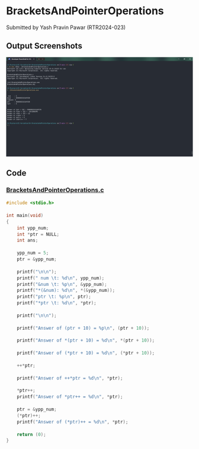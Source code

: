 # BracketsAndPointerOperations

Submitted by Yash Pravin Pawar (RTR2024-023)

## Output Screenshots
![output.png](./02-Screenshots/output.png)

## Code
### [BracketsAndPointerOperations.c](./01-Code/BracketsAndPointerOperations.c)
```c
#include <stdio.h>

int main(void)
{
    int ypp_num;
    int *ptr = NULL;
    int ans;

    ypp_num = 5;
    ptr = &ypp_num;

    printf("\n\n");
    printf(" num \t: %d\n", ypp_num);
    printf("&num \t: %p\n", &ypp_num);
    printf("*(&num): %d\n", *(&ypp_num));
    printf("ptr \t: %p\n", ptr);
    printf("*ptr \t: %d\n", *ptr);

    printf("\n\n");

    printf("Answer of (ptr + 10) = %p\n", (ptr + 10));

    printf("Answer of *(ptr + 10) = %d\n", *(ptr + 10));

    printf("Answer of (*ptr + 10) = %d\n", (*ptr + 10));

    ++*ptr;

    printf("Answer of ++*ptr = %d\n", *ptr);

    *ptr++;
    printf("Answer of *ptr++ = %d\n", *ptr);

    ptr = &ypp_num;
    (*ptr)++;
    printf("Answer of (*ptr)++ = %d\n", *ptr);

    return (0);
}

```
